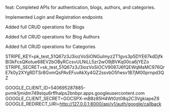 feat: Completed APIs for authentication, blogs, authors, and categories.

 Implemented Login and Registration endpoints

 Added full CRUD operations for Blogs

 Added full CRUD operations for Blog Authors

 Added full CRUD operations for Categories



 
STRIPE_KEY=pk_test_51Q67z3J3iozVoSiONGuImyz2T1gvs3p5DYE67kdDjfkBl3kFcsQKotue68EV2bOByRCcsvULNiLL5zr2wO9jBVKq00ca6jYEZo
STRIPE_SECRET=sk_test_51Q67z3J3iozVoSiOCV9087J6fQEWqMaMC976QrE7k0y2XYgRDTSr8GvmQsPAvEFuvAkXy4GZ2ssvbO5fwsv1B7jM00prnpd3QZ

GOOGLE_CLIENT_ID=540695287885-pvmk1jmidm749stqu6rffhalps2bnbpr.apps.googleusercontent.com
GOOGLE_CLIENT_SECRET=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
GOOGLE_REDIRECT_URI=http://127.0.0.1:8000/api/v1/auth/google/callback